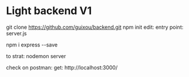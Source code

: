 # Light backend  V1 # 

git clone https://github.com/guixou/backend.git
npm init
    edit: entry point: server.js

npm i express --save

to strat: nodemon server

check on postman: get: http://localhost:3000/
